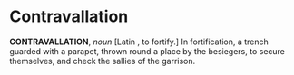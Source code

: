 # Contravallation

**CONTRAVALLATION**, _noun_ \[Latin , to fortify.\] In fortification, a trench guarded with a parapet, thrown round a place by the besiegers, to secure themselves, and check the sallies of the garrison.
